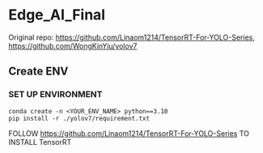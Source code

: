 # Edge_AI_Final
Original repo: https://github.com/Linaom1214/TensorRT-For-YOLO-Series, https://github.com/WongKinYiu/yolov7 
## Create ENV

### SET UP ENVIRONMENT
``` 
conda create -n <YOUR_ENV_NAME> python==3.10
pip install -r ./yolov7/requirement.txt
```
FOLLOW https://github.com/Linaom1214/TensorRT-For-YOLO-Series TO INSTALL TensorRT

